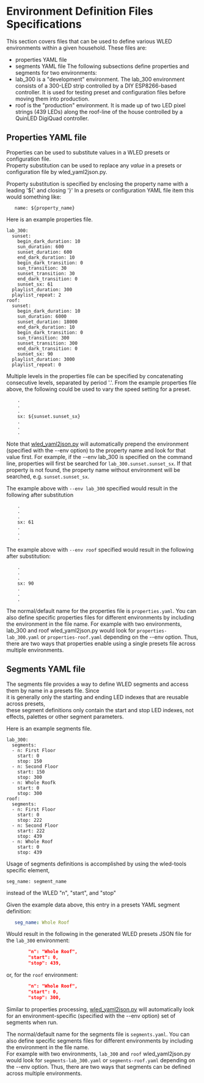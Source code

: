 # Environment Definition Files Specifications
This section covers files that can be used to define various WLED environments within a given household.
These files are:
- properties YAML file
- segments YAML file
The following subsections define properties and segments for two environments:
- lab_300 is a "development" environment. The lab_300 environment consists of a 300-LED strip 
controlled by a DIY ESP8266-based controller.  It is used for testing preset and configuration 
files before moving them into production.
- roof is the "production" environment.  It is made up of two LED pixel strings (439 LEDs) along 
the roof-line of the house controlled by a QuinLED DigiQuad controller.
 
## Properties YAML file
Properties can be used to substitute values in a WLED presets or configuration file.  
Property substitution can be used to replace any *value* in a presets or configuration 
file by wled_yaml2json.py.

Property substitution is specified by enclosing the property name with a leading '${' and closing '}' 
In a presets or configuration YAML file item this would something like:
```
   name: ${property_name}
```

Here is an example properties file.
```
lab_300:
  sunset:
    begin_dark_duration: 10
    sun_duration: 600
    sunset_duration: 600
    end_dark_duration: 10
    begin_dark_transition: 0
    sun_transition: 30
    sunset_transition: 30
    end_dark_transition: 0
    sunset_sx: 61
  playlist_duration: 300
  playlist_repeat: 2
roof:
  sunset:
    begin_dark_duration: 10
    sun_duration: 6000
    sunset_duration: 18000
    end_dark_duration: 10
    begin_dark_transition: 0
    sun_transition: 300
    sunset_transition: 300
    end_dark_transition: 0
    sunset_sx: 90
  playlist_duration: 3000
  playlist_repeat: 0
```
Multiple levels in the properties file can be specified by concatenating consecutive levels, 
separated by period '.'.  From the example properties file above, the following could be 
used to vary the speed setting for a preset.
```
    .
    .
    .
    sx: ${sunset.sunset_sx}
    .
    .
    .
```
Note that [wled_yaml2json.py](wled_yaml2json.py.md) will automatically prepend the environment 
(specified with the --env option) to the property name and look for that value first. For example,
if the --env lab_300 is specified on the command line, properties will first be searched for 
```lab_300.sunset.sunset_sx```. If that property is not found, the property name without environment will be 
searched, e.g. ```sunset.sunset_sx```.

The example above with ```--env lab_300``` specified would result in the following after substitution 

```
    .
    .
    .
    sx: 61
    .
    .
    .
```
The example above with ```--env roof``` specified would result in the following after substitution: 

```
    .
    .
    .
    sx: 90
    .
    .
    .
```

The normal/default name for the properties file is ```properties.yaml```.  You can also define 
specific properties files for different environments by including the environment in the file name.
For example with two environments, lab_300 
and roof wled_yaml2json.py would look for ```properties-lab_300.yaml``` or ```properties-roof.yaml``` 
depending on the --env option. Thus, there are two ways that properties enable using a 
single presets file across multiple environments.

## Segments YAML file
The segments file provides a way to define WLED segments and access them by name in a presets file. Since  
it is generally only the starting and ending LED indexes that are reusable across presets,  
these segment definitions only contain the start and stop LED indexes, not effects, palettes or other
segment parameters.

Here is an example segments file.
```
lab_300:
  segments:
  - n: First Floor
    start: 0
    stop: 150
  - n: Second Floor
    start: 150
    stop: 300
  - n: Whole Roofk
    start: 0
    stop: 300
roof:
  segments:
  - n: First Floor
    start: 0
    stop: 222
  - n: Second Floor
    start: 222
    stop: 439
  - n: Whole Roof
    start: 0
    stop: 439
```

Usage of segments definitions is accomplished by using the wled-tools specific element, 
```
seg_name: segment_name
``` 
instead of the WLED "n", "start", and "stop"

Given the example data above, this entry in a presets YAML segment definition:
```yaml
   seg_name: Whole Roof
```
Would result in the following in the generated WLED presets JSON file for the ```lab_300``` 
environment:
```json lines
        "n": "Whole Roof",
        "start": 0,
        "stop": 439,
```
or, for the ```roof``` environment:
```json lines
        "n": "Whole Roof",
        "start": 0,
        "stop": 300,
```
Similar to properties processing, [wled_yaml2json.py](wled_yaml2json.py.md) will automatically look 
for an environment-specific (specified with the --env option) set of segments when run.

The normal/default name for the segments file is ```segments.yaml```.  You can also define 
specific segments files for different environments by including the environment in the file name.  
For example with two environments, ```lab_300``` and ```roof``` wled_yaml2json.py would look for 
```segments-lab_300.yaml``` or ```segments-roof.yaml``` 
depending on the --env option. Thus, there are two ways that segments can be defined
across multiple environments.

